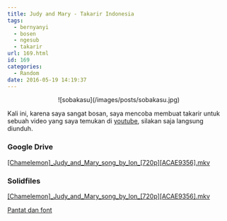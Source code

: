 ```yaml
---
title: Judy and Mary - Takarir Indonesia
tags:
  - bernyanyi
  - bosen
  - ngesub
  - takarir
url: 169.html
id: 169
categories:
  - Random
date: 2016-05-19 14:19:37
---
```

<div align="center">
![sobakasu](/images/posts/sobakasu.jpg)
</div>

Kali ini, karena saya sangat bosan, saya mencoba membuat takarir untuk sebuah video yang saya temukan di [youtube](https://www.youtube.com/watch?v=ZGtBKChPmkM), silakan saja langsung diunduh.

### Google Drive

[\[Chamelemon\]\_Judy\_and\_Mary\_song\_by\_lon_\[720p\]\[ACAE9356\].mkv](https://drive.google.com/open?id=0B-XpBI8zNUN4dmVtNjlKek00UGc) 

### Solidfiles
[\[Chamelemon\]\_Judy\_and\_Mary\_song\_by\_lon_\[720p\]\[ACAE9356\].mkv](https://www.solidfiles.com/v/7yxN23BNkKA2j)

[Pantat dan font](https://drive.google.com/open?id=0B-XpBI8zNUN4b19PVXQ2MXNaTGs)